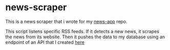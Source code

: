 # news-scraper
This is a news scraper that i wrote for my [news-app](https://github.com/mscankat/news-app) repo.

This script listens specific RSS feeds. If it detects a new news, it scrapes the news from its website. Then it pushes the data to my database using an endpoint of an API that I created [here](https://github.com/mscankat/news-api)

